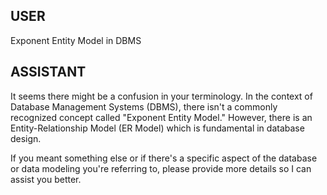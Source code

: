 ## USER
Exponent Entity Model in DBMS

## ASSISTANT
It seems there might be a confusion in your terminology. In the context of Database Management Systems (DBMS), there isn't a commonly recognized concept called "Exponent Entity Model." However, there is an Entity-Relationship Model (ER Model) which is fundamental in database design.

If you meant something else or if there's a specific aspect of the database or data modeling you're referring to, please provide more details so I can assist you better.